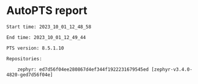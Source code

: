 # AutoPTS report

    Start time: 2023_10_01_12_48_58

    End time: 2023_10_01_12_49_44

    PTS version: 8.5.1.10

    Repositories:

    	zephyr: ed7d56f04ee280867d4ef344f1922231679545ed [zephyr-v3.4.0-4820-ged7d56f04e]
